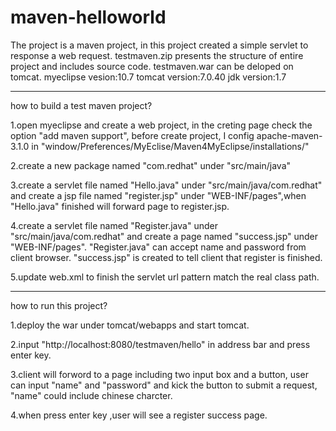 # maven-helloworld
The project is a maven project, in this project created a simple servlet to response a web request.
testmaven.zip presents the structure of entire project and includes source code.
testmaven.war can be deloped on tomcat.
myeclipse vesion:10.7
tomcat version:7.0.40
jdk version:1.7

---

how to build a test maven project?

1.open myeclipse and create a web project, in the creting page check the option "add maven support", before create project, I config apache-maven-3.1.0 in "window/Preferences/MyEclise/Maven4MyEclipse/installations/"

2.create a new package named "com.redhat" under "src/main/java"

3.create a servlet file named "Hello.java" under "src/main/java/com.redhat" and create a jsp file named "register.jsp" under "WEB-INF/pages",when "Hello.java" finished will forward page to register.jsp.

4.create a servlet file named "Register.java" under "src/main/java/com.redhat" and create a page named "success.jsp" under "WEB-INF/pages". "Register.java" can accept name and password from client browser. "success.jsp" is created to tell client that register is finished.

5.update web.xml to finish the servlet url pattern match the real class path.

---

how to run this project?

1.deploy the war under tomcat/webapps and start tomcat.

2.input "http://localhost:8080/testmaven/hello" in address bar and press enter key.

3.client will forword to a page including two input box and a button, user can input "name" and "password" and kick the button to submit a request, "name" could include chinese charcter.

4.when press enter key ,user will see a register success page.
